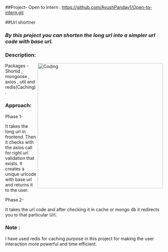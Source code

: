 ##Project- Open to Intern : https://github.com/AyushPanday1/Open-to-intern.git

##Url shortner
### ***By this project you can shorten the long url into a simpler url code with base url.***

### Description:



<img align="right" alt="Coding" width="400" src="https://user-images.githubusercontent.com/114577936/208366880-d42dc0cb-ae0e-4455-b97c-4722a6e34d33.jpg">

Packages - Shortid , mongoose , axios , util and redis(Caching).

### Approach:
Phase 1-

It takes the long url in frontend.
Then it checks with the axios call for right url validation that exists.
It creates a unique urlcode with base url and returns it to the user.

Phase 2-

It takes the url code and after checking it in cache or mongo db it redirects you to that particular Url.

### Note :

I have used redis for caching purpose in this project for making the user interaction more powerful and time efficient.




